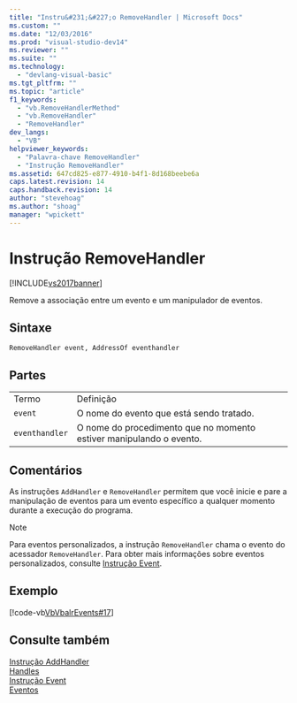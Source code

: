 ```yaml
---
title: "Instru&#231;&#227;o RemoveHandler | Microsoft Docs"
ms.custom: ""
ms.date: "12/03/2016"
ms.prod: "visual-studio-dev14"
ms.reviewer: ""
ms.suite: ""
ms.technology: 
  - "devlang-visual-basic"
ms.tgt_pltfrm: ""
ms.topic: "article"
f1_keywords: 
  - "vb.RemoveHandlerMethod"
  - "vb.RemoveHandler"
  - "RemoveHandler"
dev_langs: 
  - "VB"
helpviewer_keywords: 
  - "Palavra-chave RemoveHandler"
  - "Instrução RemoveHandler"
ms.assetid: 647cd825-e877-4910-b4f1-8d168beebe6a
caps.latest.revision: 14
caps.handback.revision: 14
author: "stevehoag"
ms.author: "shoag"
manager: "wpickett"
---
```

# Instru&#231;&#227;o RemoveHandler
[!INCLUDE[vs2017banner](../../../csharp/includes/vs2017banner.md)]

Remove a associação entre um evento e um manipulador de eventos.  
  
## Sintaxe  
  
```  
RemoveHandler event, AddressOf eventhandler  
```  
  
## Partes  
  
|||  
|-|-|  
|Termo|Definição|  
|`event`|O nome do evento que está sendo tratado.|  
|`eventhandler`|O nome do procedimento que no momento estiver manipulando o evento.|  
  
## Comentários  
 As instruções `AddHandler` e  `RemoveHandler` permitem que você inicie e pare a manipulação de eventos para um evento específico a qualquer momento durante a execução do programa.  
  
> [!NOTE]
>  Para eventos personalizados, a instrução `RemoveHandler` chama o evento do acessador `RemoveHandler`.  Para obter mais informações sobre eventos personalizados, consulte [Instrução Event](../../../visual-basic/language-reference/statements/event-statement.md).  
  
## Exemplo  
 [!code-vb[VbVbalrEvents#17](../../../visual-basic/language-reference/statements/codesnippet/VisualBasic/removehandler-statement_1.vb)]  
  
## Consulte também  
 [Instrução AddHandler](../../../visual-basic/language-reference/statements/addhandler-statement.md)   
 [Handles](../../../visual-basic/language-reference/statements/handles-clause.md)   
 [Instrução Event](../../../visual-basic/language-reference/statements/event-statement.md)   
 [Eventos](../../../visual-basic/programming-guide/language-features/events/events.md)